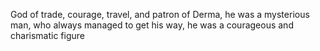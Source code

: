 God of trade, courage, travel, and patron of Derma, he was a mysterious man, who always managed to get his way, he was a courageous and charismatic figure  